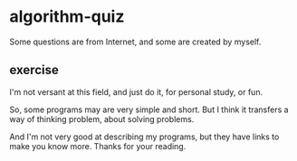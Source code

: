 # algorithm-quiz
Some questions are from Internet, and some are created by myself.

## exercise 

I'm not versant at this field, and just do it, for personal study, or fun.

So, some programs may are very simple and short. But I think it transfers a way of thinking problem, about solving problems.

And I'm not very good at describing my programs, but they have links to make you know more. Thanks for your reading.
